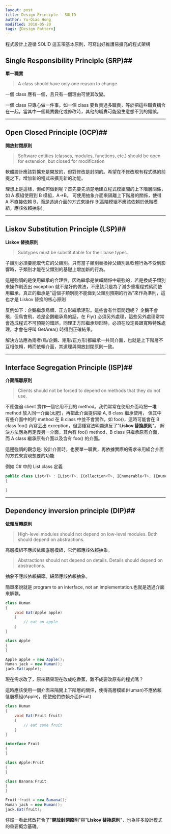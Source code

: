 ```yaml
---
layout: post
title: Design Principle - SOLID
author: Yu-Qiao Hong
modified: 2018-05-20
tags: [Design Pattern]
---
```


程式設計上遵循 SOLID 這五項基本原則，可寫出好維護易擴充的程式架構

## Single Responsibility Principle (SRP)##

**單一職責**

> A class should have only one reason to change

一個 class 應有一個，且只有一個理由可使其改變。

一個 class 只專心做一件事。如一個 class 要負責過多職責，等於把這些職責耦合在一起，當其中一個職責變化或修改時，其他的職責可能發生意想不到的錯誤。

---

## Open Closed Principle (OCP)##

**開放封閉原則**

> Software entities (classes, modules, functions, etc.) should be open for extension, but closed for modification

軟體設計應該對擴充是開放的，但對修改是封閉的。希望在不修改現有程式碼的前提之下，增加新的程式來擴充新的功能。

理想上是這樣，但如何做到呢？首先要先清楚地建立程式模組間的上下階層關係，如 A 模組使用到 B 模組，A->B。
可使用抽象介面來隔離上下階層的關係，使得 A 不直接依賴 B，而是透過介面的方式來操作 B(高階模組不應該依賴於低階模組，應該依賴抽象)。

---

## Liskov Substitution Principle (LSP)##

**Liskov 替換原則**

> Subtypes must be substitutable for their base types.

子類別必須要能取代它的父類別。只有當子類別替換掉父類別且軟體行為不受到影響時，子類別才能在父類別的基礎上增加新的行為。

這邊強調的是使用繼承的合理性，因為繼承是依賴關係中最強的，若是換成子類別來操作則丟出 exception 就不是好的做法，不應該只是為了減少重複程式碼而使用繼承，真正的繼承是"這個子類別能不能做到父類別預期的行為"來作為準則，這也才是 Liskov 替換的核心原則

反例如下：企鵝繼承鳥類、正方形繼承矩形。這些會有什麼問題呢？
企鵝不會飛，但鳥會飛，若是企鵝繼承鳥的話，在 Fly() 必須另外處理，這些另外處理常常會造成程式不可預期的錯誤，同理正方形繼承矩形時，必須在設定長跟寬時特殊處理，才會在呼叫 GetArea() 時得到正確結果。

解決方法應為兩者(鳥/企鵝、矩形/正方形)都繼承一共同介面，也就是上下階層不互相依賴，轉而依賴介面，其道理與開放封閉原則一致。

---

## Interface Segregation Principle (ISP)##

**介面隔離原則**

> Clients should not be forced to depend on methods that they do not use.

不應強迫 client 實作一個它用不到的 method。我們常常在使用介面時把一堆 method 放入同一介面(太肥)，再把此介面提供給 A, B class 繼承使用，
但其中有些介面中的的 method 在 B class 中並不會實作，如 foo()，這時可能會在 B class foo() 內寫丟出 exception，但這種寫法明顯違反了"**Liskov 替換原則**"。
解決方法應為再定義另一介面，其內有 foo() method，B class 只繼承原有介面，而 A class 繼承原有介面以及含有 foo() 的介面。

這邊強調的觀念是: 設計介面時，也要單一職責，再依據實際的需求來用組合介面的方式來實現想要的功能

例如 C# 中的 List class 定義

~~~C#
public class List<T> : IList<T>, ICollection<T>, IEnumerable<T>, IEnumerable, IList, ICollection, IReadOnlyList<T>, IReadOnlyCollection<T>
{

}
~~~

---

## Dependency inversion principle (DIP)##

**依賴反轉原則**

> High-level modules should not depend on low-level modules. Both should depend on abstractions.

高層模組不應該依賴底層模組，它們都應該依賴抽象。

> Abstractions should not depend on details. Details should depend on abstractions.

抽象不應該依賴細節。細節應該依賴抽象。

簡單來說就是 program to an interface, not an implementation.也就是透過介面來解耦。

~~~csharp
class Human
{
    void Eat(Apple apple)
    {
        // eat an apple
    }
}

class Apple
{
}

Apple apple = new Apple();
Human jack = new Human();
jack.Eat(apple);
~~~

現在需求改了，原來蘋果現在改成吃香蕉，難不成要改原有的程式嗎？

這時應該使用一個介面來隔開上下階層的關係，使得高層模組(Human)不應依賴低層模組(Apple)，應使他們依賴介面(Fruit)

~~~csharp
class Human
{
    void Eat(Fruit fruit)
    {
        // eat some fruit
    }
}

interface Fruit
{
}

class Apple:Fruit
{
}

class Banana:Fruit
{
}

Fruit fruit = new Banana();
Human jack = new Human();
jack.Eat(fruit);
~~~

仔細一看此修改符合了"**開放封閉原則**"與"**Liskov 替換原則**"，也為許多設計模式的重要概念基礎。